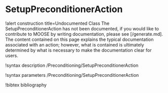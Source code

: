 <!-- MOOSE Documentation Stub: Remove this when content is added. -->

# SetupPreconditionerAction

!alert construction title=Undocumented Class
The SetupPreconditionerAction has not been documented, if you would like to contribute to MOOSE by writing
documentation, please see [/generate.md]. The content contained on this page explains the typical
documentation associated with an action; however, what is contained is ultimately determined by what
is necessary to make the documentation clear for users.

!syntax description /Preconditioning/SetupPreconditionerAction

!syntax parameters /Preconditioning/SetupPreconditionerAction

!bibtex bibliography
